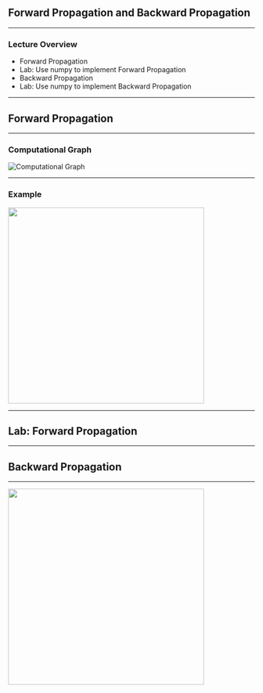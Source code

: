## Forward Propagation and Backward Propagation

---

### Lecture Overview

- Forward Propagation
- Lab: Use numpy to implement Forward Propagation
- Backward Propagation
- Lab: Use numpy to implement Backward Propagation

---

## Forward Propagation

---

### Computational Graph

![Computational Graph](https://drive.google.com/uc?id=16gkbBj1Jn2xXkYN5aWvsZL1tP0bBDqw6)

---

### Example

<img src="https://drive.google.com/uc?id=1SgVNki6f7W6Z-m14HatCgZINtxInqy8C" width="400">

---

## Lab: Forward Propagation

---

## Backward Propagation

---

<img src="https://drive.google.com/uc?id=1NU0IwInjGeQwzr7r1IdTQtSqMCzRrfOa" width="400">
